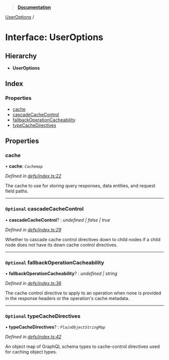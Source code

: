 > **[Documentation](../README.md)**

[UserOptions](useroptions.md) /

# Interface: UserOptions

## Hierarchy

* **UserOptions**

## Index

### Properties

* [cache](useroptions.md#cache)
* [cascadeCacheControl](useroptions.md#optional-cascadecachecontrol)
* [fallbackOperationCacheability](useroptions.md#optional-fallbackoperationcacheability)
* [typeCacheDirectives](useroptions.md#optional-typecachedirectives)

## Properties

###  cache

• **cache**: *`Cachemap`*

*Defined in [defs/index.ts:22](https://github.com/badbatch/graphql-box/blob/22b398c/packages/cache-manager/src/defs/index.ts#L22)*

The cache to use for storing query responses, data entities,
and request field paths.

___

### `Optional` cascadeCacheControl

• **cascadeCacheControl**? : *undefined | false | true*

*Defined in [defs/index.ts:29](https://github.com/badbatch/graphql-box/blob/22b398c/packages/cache-manager/src/defs/index.ts#L29)*

Whether to cascade cache control directives down to
child nodes if a child node does not have its down
cache control directives.

___

### `Optional` fallbackOperationCacheability

• **fallbackOperationCacheability**? : *undefined | string*

*Defined in [defs/index.ts:36](https://github.com/badbatch/graphql-box/blob/22b398c/packages/cache-manager/src/defs/index.ts#L36)*

The cache control directive to apply to an operation
when none is provided in the response headers or the
operation's cache metadata.

___

### `Optional` typeCacheDirectives

• **typeCacheDirectives**? : *`PlainObjectStringMap`*

*Defined in [defs/index.ts:42](https://github.com/badbatch/graphql-box/blob/22b398c/packages/cache-manager/src/defs/index.ts#L42)*

An object map of GraphQL schema types to cache-control
directives used for caching object types.